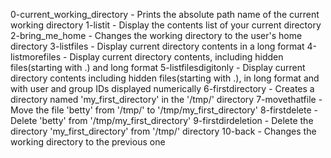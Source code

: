 0-current_working_directory - Prints the absolute path name of the current working directory
1-listit - Display the contents list of your current directory
2-bring_me_home - Changes the working directory to the user's home directory
3-listfiles - Display current directory contents in a long format
4-listmorefiles - Display current directory contents, including hidden files(starting with .) and long format
5-listfilesdigitonly - Display current directory contents including hidden files(starting with .), in long format and with user and group IDs displayed numerically
6-firstdirectory - Creates a directory named 'my_first_directory' in the '/tmp/' directory
7-movethatfile - Move the file 'betty' from '/tmp/' to '/tmp/my_first_directory'
8-firstdelete - Delete 'betty' from '/tmp/my_first_directory'
9-firstdirdeletion - Delete the directory 'my_first_directory' from '/tmp/' directory
10-back - Changes the working directory to the previous one
